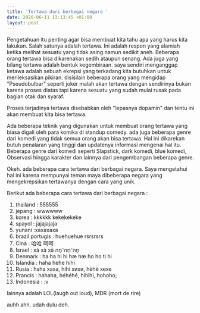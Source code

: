 ```yaml
---
title: 'Tertawa dari berbegai negara '
date: 2020-06-11 13:13:45 +01:00
layout: post
---
```


Pengetahuan itu penting agar bisa membuat kita tahu apa yang harus kita lakukan. Salah satunya adalah tertawa. Ini adalah respon yang alamiah ketika melihat sesuatu yang tidak asing namun sedikit aneh. Beberapa orang tertawa bisa dikarenakan sedih ataupun senang. Ada juga yang bilang tertawa adalah bentuk kegembiraan. saya sendiri menganggap ketawa adalah sebuah ekrepsi yang terkadang kita butuhkan untuk merileksasikan pikiran. disisilain beberapa orang yang mengidap "Pseudobulbar" seperti joker malah akan tertawa dengan sendirinya bukan karena proses diatas tapi karena sesuatu yang sudah mulai rusak pada bagian otak dan syaraf.

Proses terjadinya tertawa disebabkan oleh "lepasnya dopamin" dan tentu ini akan membuat kita bisa tertawa. 

Ada beberapa teknik yang digunakan untuk membuat orang tertawa yang biasa digali oleh para komika di standup comedy. ada juga beberapa genre dari komedi yang tidak semua orang akan bisa tertawa. Hal ini dikarekan butuh penalaran yang tinggi dan updatenya informasi mengenai hal itu. Beberapa genre dari komedi seperti Slapstick, dark komedi, blue komedi, Observasi hingga karakter dan lainnya dari pengembangan beberapa genre.

Okeh. ada beberapa cara tertawa dari berbagai negara. Saya mengetahui hal ini karena mempunyai teman maya dibeberapa negara yang mengekrepsikan tertawanya dengan cara yang unik.

Berikut ada beberapa cara tertawa dari berbagai negara :
1. thailand : 555555
2. jepang : wwwwww
3. korea : kkkkkk kekekekeke
4. spayol : jajajajaja
5. yunani :xaxaxaxa
6. brazil portugis : huehuehue rsrsrsrs
7. Cina : 哈哈 呵呵
8. Israel : xà xà xà חָה־חָה־חָה
9. Denmark :  ha ha hi hi hæ hæ ho ho ti hi
10. Islandia : haha hehe híhí
11. Rusia : haha хаха, hihi хихи, hèhè хехе
12. Prancis : hahaha, héhéhé, hihihi, hohoho;
13. Indonesia : :v

lainnya adalah LOL(laugh out loud), MDR (mort de rire) 

auhh ahh. udah dulu deh.

